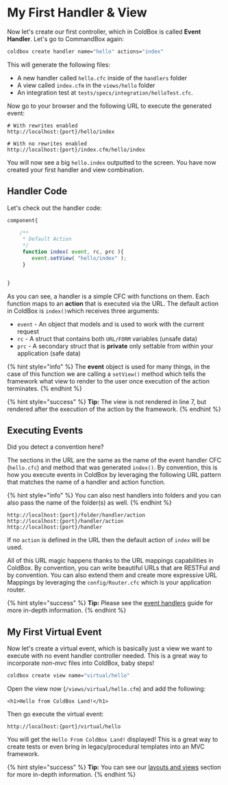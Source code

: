 # My First Handler & View

Now let's create our first controller, which in ColdBox is called **Event Handler**. Let's go to CommandBox again:

```bash
coldbox create handler name="hello" actions="index"
```

This will generate the following files:

* A new handler called `hello.cfc` inside of the `handlers` folder
* A view called `index.cfm` in the `views/hello` folder 
* An integration test at `tests/specs/integration/helloTest.cfc`. 

Now go to your browser and the following URL to execute the generated event:

```text
# With rewrites enabled
http://localhost:{port}/hello/index

# With no rewrites enabled
http://localhost:{port}/index.cfm/hello/index
```

You will now see a big `hello.index` outputted to the screen. You have now created your first handler and view combination.

## Handler Code

Let's check out the handler code:

```javascript
component{

    /**
     * Default Action
     */
     function index( event, rc, prc ){
        event.setView( "hello/index" );
     }


}
```

As you can see, a handler is a simple CFC with functions on them. Each function maps to an **action** that is executed via the URL. The default action in ColdBox is `index()`which receives three arguments:

* `event` - An object that models and is used to work with the current request
* `rc` - A struct that contains both `URL/FORM` variables \(unsafe data\)
* `prc` - A secondary struct that is **private** only settable from within your application \(safe data\)

{% hint style="info" %}
The **event** object is used for many things, in the case of this function we are calling a `setView()` method which tells the framework what view to render to the user once execution of the action terminates.
{% endhint %}

{% hint style="success" %}
**Tip:** The view is not rendered in line 7, but rendered after the execution of the action by the framework.
{% endhint %}

## Executing Events

Did you detect a convention here?

The sections in the URL are the same as the name of the event handler CFC \(`hello.cfc`\) and method that was generated `index()`. By convention, this is how you execute events in ColdBox by leveraging the following URL pattern that matches the name of a handler and action function.

{% hint style="info" %}
You can also nest handlers into folders and you can also pass the name of the folder\(s\) as well.
{% endhint %}

```text
http://localhost:{port}/folder/handler/action
http://localhost:{port}/handler/action
http://localhost:{port}/handler
```

If no `action` is defined in the URL then the default action of `index` will be used.

All of this URL magic happens thanks to the URL mappings capabilities in ColdBox. By convention, you can write beautiful URLs that are RESTFul and by convention. You can also extend them and create more expressive URL Mappings by leveraging the `config/Router.cfc` which is your application router.

{% hint style="success" %}
**Tip:** Please see the [event handlers](../../the-basics/event-handlers/) guide for more in-depth information.
{% endhint %}

## My First Virtual Event

Now let's create a virtual event, which is basically just a view we want to execute with no event handler controller needed. This is a great way to incorporate _non-mvc_ files into ColdBox, baby steps!

```bash
coldbox create view name="virtual/hello"
```

Open the view now \(`/views/virtual/hello.cfm`\) and add the following:

```markup
<h1>Hello from ColdBox Land!</h1>
```

Then go execute the virtual event:

```text
http://localhost:{port}/virtual/hello
```

You will get the `Hello From ColdBox Land!` displayed! This is a great way to create tests or even bring in legacy/procedural templates into an MVC framework.

{% hint style="success" %}
**Tip:** You can see our [layouts and views](../../the-basics/layouts-and-views/) section for more in-depth information.
{% endhint %}

